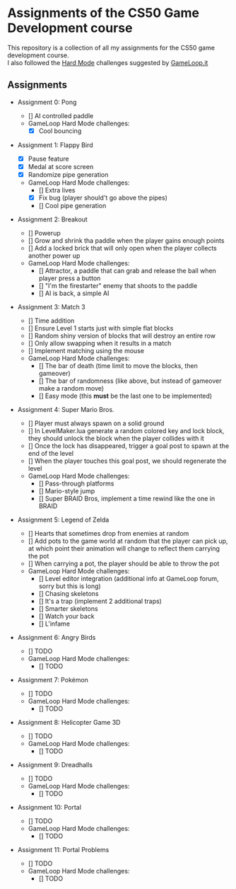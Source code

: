 # Assignments of the CS50 Game Development course
This repository is a collection of all my assignments for the CS50 game development course.<br>
I also followed the [Hard Mode](https://forum.gameloop.it/d/449-gameloop50-seguiamo-il-cs50-insieme-impariamo-a-sviluppare-videogiochi) challenges suggested by [GameLoop.it](https://gameloop.it/)

## Assignments
- Assignment 0: Pong<br>
    - [] AI controlled paddle<br>
    - GameLoop Hard Mode challenges:<br>
        - [x] Cool bouncing<br>

- Assignment 1: Flappy Bird<br>
    - [x] Pause feature<br>
    - [x] Medal at score screen<br>
    - [x] Randomize pipe generation<br>
    - GameLoop Hard Mode challenges:<br>
        - [] Extra lives<br>
        - [x] Fix bug (player should't go above the pipes)<br>
        - [] Cool pipe generation<br>

- Assignment 2: Breakout<br>
    - [] Powerup<br>
    - [] Grow and shrink tha paddle when the player gains enough points<br>
    - [] Add a locked brick that will only open when the player collects another power up<br>
    - GameLoop Hard Mode challenges:<br>
        - [] Attractor, a paddle that can grab and release the ball when player press a button<br>
        - [] "I'm the firestarter" enemy that shoots to the paddle<br>
        - [] AI is back, a simple AI<br>

- Assignment 3: Match 3<br>
    - [] Time addition<br>
    - [] Ensure Level 1 starts just with simple flat blocks<br>
    - [] Random shiny version of blocks that will destroy an entire row<br>
    - [] Only allow swapping when it results in a match<br>
    - [] Implement matching using the mouse<br>
    - GameLoop Hard Mode challenges:<br>
        - [] The bar of death (time limit to move the blocks, then gameover)<br>
        - [] The bar of randomness (like above, but instead of gameover make a random move)<br>
        - [] Easy mode (this **must** be the last one to be implemented)<br>

- Assignment 4: Super Mario Bros.<br>
    - [] Player must always spawn on a solid ground<br>
    - [] In LevelMaker.lua generate a random colored key and lock block, they should unlock the block when the player collides with it<br>
    - [] Once the lock has disappeared, trigger a goal post to spawn at the end of the level<br>
    - [] When the player touches this goal post, we should regenerate the level<br>
    - GameLoop Hard Mode challenges:<br>
        - [] Pass-through platforms<br>
        - [] Mario-style jump<br>
        - [] Super BRAID Bros, implement a time rewind like the one in BRAID<br>

- Assignment 5: Legend of Zelda<br>
    - [] Hearts that sometimes drop from enemies at random<br>
    - [] Add pots to the game world at random that the player can pick up, at which point their animation will change to reflect them carrying the pot<br>
    - [] When carrying a pot, the player should be able to throw the pot<br>
    - GameLoop Hard Mode challenges:<br>
        - [] Level editor integration (additional info at GameLoop forum, sorry but this is long)<br>
        - [] Chasing skeletons<br>
        - [] It's a trap (implement 2 additional traps)<br>
        - [] Smarter skeletons<br>
        - [] Watch your back<br>
        - [] L'infame<br>

- Assignment 6: Angry Birds<br>
    - [] TODO<br>
    - GameLoop Hard Mode challenges:<br>
        - [] TODO<br>

- Assignment 7: Pokémon<br>
    - [] TODO<br>
    - GameLoop Hard Mode challenges:<br>
        - [] TODO<br>

- Assignment 8: Helicopter Game 3D<br>
    - [] TODO<br>
    - GameLoop Hard Mode challenges:<br>
        - [] TODO<br>

- Assignment 9: Dreadhalls<br>
    - [] TODO<br>
    - GameLoop Hard Mode challenges:<br>
        - [] TODO<br>

- Assignment 10: Portal<br>
    - [] TODO<br>
    - GameLoop Hard Mode challenges:<br>
        - [] TODO<br>

- Assignment 11: Portal Problems<br>
    - [] TODO<br>
    - GameLoop Hard Mode challenges:<br>
        - [] TODO<br>
